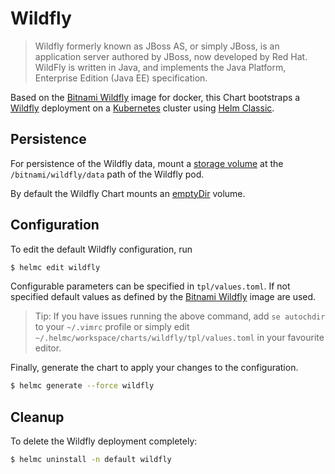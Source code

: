 # Wildfly

> Wildfly formerly known as JBoss AS, or simply JBoss, is an application server authored by JBoss, now developed by Red Hat. WildFly is written in Java, and implements the Java Platform, Enterprise Edition (Java EE) specification.

Based on the [Bitnami Wildfly](https://github.com/bitnami/bitnami-docker-wildfly) image for docker, this Chart bootstraps a [Wildfly](https://wildfly.com/) deployment on a [Kubernetes](http://kubernetes.io) cluster using [Helm Classic](https://helm.sh).

## Persistence

For persistence of the Wildfly data, mount a [storage volume](http://kubernetes.io/docs/user-guide/volumes/) at the `/bitnami/wildfly/data` path of the Wildfly pod.

By default the Wildfly Chart mounts an [emptyDir](http://kubernetes.io/docs/user-guide/volumes/#emptydir) volume.

## Configuration

To edit the default Wildfly configuration, run

```bash
$ helmc edit wildfly
```

Configurable parameters can be specified in `tpl/values.toml`. If not specified default values as defined by the [Bitnami Wildfly](https://github.com/bitnami/bitnami-docker-wildfly) image are used.

> Tip: If you have issues running the above command, add `se autochdir` to your `~/.vimrc` profile or simply edit `~/.helmc/workspace/charts/wildfly/tpl/values.toml` in your favourite editor.

Finally, generate the chart to apply your changes to the configuration.

```bash
$ helmc generate --force wildfly
```

## Cleanup

To delete the Wildfly deployment completely:

```bash
$ helmc uninstall -n default wildfly
```
